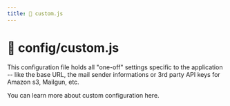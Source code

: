```yaml
---
title: 📄 custom.js
---
```


# 📄 config/custom.js

This configuration file holds all "one-off" settings specific to the application -- like the base URL, the mail sender informations or 3rd party API keys for Amazon s3, Mailgun, etc.

You can learn more about custom configuration here.
